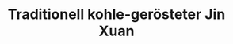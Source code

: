 ---
title: Traditionell kohle-gerösteter Jin Xuan
type: Oolong
harvest: April 2019
harvest-style: handgepflückt
elevation: 1200m
terroir: Baguashan
cultivar: Qing Xin
oxidation: medium
roasting-level: medium
roasting-method: traditionelle Holzkohleröstung
info: ähnlich zum Wuyi Oolong, aber traditionell über einem Holzkohle geröstet.

shop: Taiwan Tea Crafts
shop_url: https://www.taiwanteacrafts.com/product/high-mountain-charcoal-pit-fired-oolong-tea
orders: [ ttc1 ]
key: 5
---